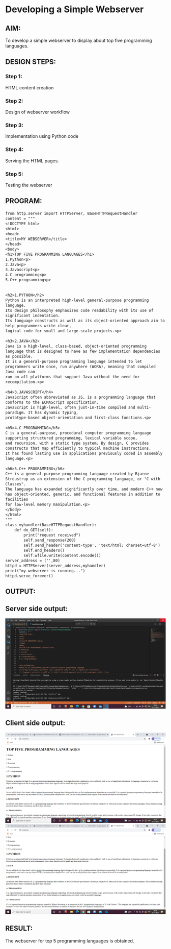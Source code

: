 # Developing a Simple Webserver
## AIM:
To develop a simple webserver to display about top five programming languages.

## DESIGN STEPS:
### Step 1: 
HTML content creation
### Step 2:
Design of webserver workflow
### Step 3:
Implementation using Python code
### Step 4:
Serving the HTML pages.
### Step 5:
Testing the webserver

## PROGRAM:
```
from http.server import HTTPServer, BaseHTTPRequestHandler
content = """
<!DOCTYPE html>
<html>
<head>
<title>MY WEBSERVER</title>
</head>
<body>
<h1>TOP FIVE PROGRAMMING LANGUAGES</h1> 
1.Python<p>
2.Java<p>
3.Javascript<p>
4.C programming<p>
5.C++ programming<p>


<h2>1.PYTHON</h2>
Python is an interpreted high-level general-purpose programming language.
Its design philosophy emphasizes code readability with its use of significant indentation. 
Its language constructs as well as its object-oriented approach aim to help programmers write clear,
logical code for small and large-scale projects.<p>

<h3>2.JAVA</h2>
Java is a high-level, class-based, object-oriented programming language that is designed to have as few implementation dependencies as possible.
It is a general-purpose programming language intended to let programmers write once, run anywhere (WORA), meaning that compiled Java code can 
run on all platforms that support Java without the need for recompilation.<p>

<h4>3.JAVASCRIPT</h4>
JavaScript often abbreviated as JS, is a programming language that conforms to the ECMAScript specification.
JavaScript is high-level, often just-in-time compiled and multi-paradigm. It has dynamic typing, 
prototype-based object-orientation and first-class functions.<p>

<h5>4.C PROGRAMMING</h5>
C is a general-purpose, procedural computer programming language supporting structured programming, lexical variable scope,
and recursion, with a static type system. By design, C provides constructs that map efficiently to typical machine instructions.
It has found lasting use in applications previously coded in assembly language.<p>

<h6>5.C++ PROGRAMMING</h6>
C++ is a general-purpose programming language created by Bjarne Stroustrup as an extension of the C programming language, or "C with Classes".
The language has expanded significantly over time, and modern C++ now has object-oriented, generic, and functional features in addition to facilities 
for low-level memory manipulation.<p>
</body>
</html>
"""
class myhandler(BaseHTTPRequestHandler):
    def do_GET(self):
        print("request received")
        self.send_response(200)
        self.send_header('content-type', 'text/html; charset=utf-8')
        self.end_headers()
        self.wfile.write(content.encode())
server_address = ('',80)
httpd = HTTPServer(server_address,myhandler)
print("my webserver is running...")
httpd.serve_forever()
```

## OUTPUT:

## Server side output:
![output 1](./images/output1.png)

## Client side output:
![output 2](./images/output2.png)
![output 3](./images/output3.png)

## RESULT:
The webserver for top 5 programming languages is obtained.